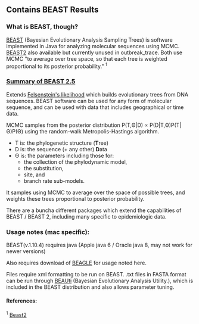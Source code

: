 ## Contains BEAST Results


### What is BEAST, though?

[BEAST](http://beast.community/) (Bayesian Evolutionary Analysis Sampling Trees) is software implemented in Java for analyzing molecular sequences using MCMC. [BEAST2](http://www.beast2.org/) also available but currently unused in outbreak_trace. Both use MCMC "to average over tree space, so that each tree is weighted proportional to its posterior probability." <sup>1</sup> 

### [Summary of BEAST 2.5](https://journals.plos.org/ploscompbiol/article?id=10.1371/journal.pcbi.1006650)

Extends [Felsenstein's likelihood](https://link.springer.com/article/10.1007%2FBF01734359) which builds evolutionary trees from DNA sequences. BEAST software can be used for any form of molecular sequence, and can be used with data that includes geographical or time data.

MCMC samples from the posterior distribution P(T,Θ|D) ∝ P(D|T,Θ)P(T|Θ)P(Θ) using the random-walk Metropolis-Hastings algorithm.

- T is: the phylogenetic structure (**T**ree)
- D is: the sequence (+ any other) **D**ata
- Θ is: the parameters including those for:
  - the collection of the phylodynamic model,
  - the substitution, 
  - site, and 
  - branch rate sub-models.
  
It samples using MCMC to average over the space of possible trees, and weights these trees proportional to posterior probability.

There are a buncha different packages which extend the capabilities of BEAST / BEAST 2, including many specific to epidemiologic data. 

### Usage notes (mac specific):

BEAST(v.1.10.4) requires java (Apple java 6 / Oracle java 8, may not work for newer versions)

Also requires download of [BEAGLE](http://beast.community/beagle) for usage noted here.

Files require xml formatting to be run on BEAST. .txt files in FASTA format can be run through [BEAUti](http://beast.community/programs) (Bayesian Evolutionary Analysis Utility.), which is included in the BEAST distribution and also allows parameter tuning.



#### References:

<sup>1</sup> [Beast2](http://www.beast2.org/)
